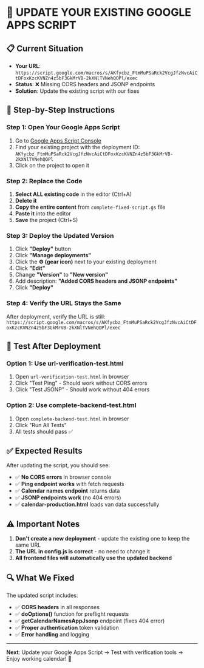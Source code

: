 # 🎯 UPDATE YOUR EXISTING GOOGLE APPS SCRIPT

## 📋 Current Situation
- **Your URL**: `https://script.google.com/macros/s/AKfycbz_FtmMuPSaRck2VcgJfzNvcAiCtDFoxKzcKVNZn4z5bF3GkMrVB-2kXNlTVNehQOPl/exec`
- **Status**: ❌ Missing CORS headers and JSONP endpoints
- **Solution**: Update the existing script with our fixes

## 🔧 Step-by-Step Instructions

### Step 1: Open Your Google Apps Script
1. Go to [Google Apps Script Console](https://script.google.com)
2. Find your existing project with the deployment ID: `AKfycbz_FtmMuPSaRck2VcgJfzNvcAiCtDFoxKzcKVNZn4z5bF3GkMrVB-2kXNlTVNehQOPl`
3. Click on the project to open it

### Step 2: Replace the Code
1. **Select ALL existing code** in the editor (Ctrl+A)
2. **Delete it** 
3. **Copy the entire content** from `complete-fixed-script.gs` file
4. **Paste it** into the editor
5. **Save** the project (Ctrl+S)

### Step 3: Deploy the Updated Version
1. Click **"Deploy"** button
2. Click **"Manage deployments"**
3. Click the **⚙️ (gear icon)** next to your existing deployment
4. Click **"Edit"**
5. Change **"Version"** to **"New version"**
6. Add description: **"Added CORS headers and JSONP endpoints"**
7. Click **"Deploy"**

### Step 4: Verify the URL Stays the Same
After deployment, verify the URL is still:
`https://script.google.com/macros/s/AKfycbz_FtmMuPSaRck2VcgJfzNvcAiCtDFoxKzcKVNZn4z5bF3GkMrVB-2kXNlTVNehQOPl/exec`

## 🧪 Test After Deployment

### Option 1: Use url-verification-test.html
1. Open `url-verification-test.html` in browser
2. Click "Test Ping" - Should work without CORS errors
3. Click "Test JSONP" - Should work without 404 errors

### Option 2: Use complete-backend-test.html
1. Open `complete-backend-test.html` in browser
2. Click "Run All Tests"
3. All tests should pass ✅

## ✅ Expected Results

After updating the script, you should see:
- ✅ **No CORS errors** in browser console
- ✅ **Ping endpoint works** with fetch requests
- ✅ **Calendar names endpoint** returns data
- ✅ **JSONP endpoints work** (no 404 errors)
- ✅ **calendar-production.html** loads van data successfully

## ⚠️ Important Notes

1. **Don't create a new deployment** - update the existing one to keep the same URL
2. **The URL in config.js is correct** - no need to change it
3. **All frontend files will automatically use the updated backend**

## 🔍 What We Fixed

The updated script includes:
- ✅ **CORS headers** in all responses
- ✅ **doOptions()** function for preflight requests  
- ✅ **getCalendarNamesAppJsonp** endpoint (fixes 404 error)
- ✅ **Proper authentication** token validation
- ✅ **Error handling** and logging

---

**Next**: Update your Google Apps Script → Test with verification tools → Enjoy working calendar! 🎉
